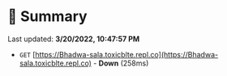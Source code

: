 # 📖 Summary
Last updated: **3/20/2022, 10:47:57 PM**

- `GET` [https://Bhadwa-sala.toxicblte.repl.co](https://Bhadwa-sala.toxicblte.repl.co) - **Down** (258ms)
